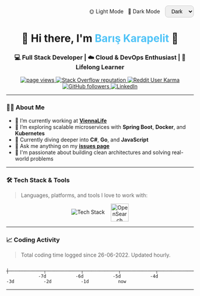 <style>
  :root[data-theme='dark'] {
    background-color: #0d1117;
    color: #c9d1d9;
  }
  :root[data-theme='light'] {
    background-color: #ffffff;
    color: #24292f;
  }
</style>

<div align="right">
  <label for="theme-switch">🌞 Light Mode &nbsp; 🌙 Dark Mode</label>
  <select id="theme-switch" onchange="document.body.setAttribute('data-theme', this.value)" style="padding:6px 12px; font-size:14px; border-radius:8px; border:1px solid #ccc; margin-left: 10px;">
    <option value="light">Light</option>
    <option value="dark" selected>Dark</option>
  </select>
</div>

<h1 align="center">🚀 Hi there, I'm <span style="color:#4FC3F7">Barış Karapelit</span> 👋</h1>
<h3 align="center">💻 Full Stack Developer | ☁️ Cloud & DevOps Enthusiast | 🧠 Lifelong Learner</h3>

<p align="center">
  <a href="https://github.com/BarisKarapelit">
    <img src="https://komarev.com/ghpvc/?username=BarisKarapelit" alt="page views" />
  </a>
  <a href="https://stackoverflow.com/users/16427064/bar%c4%b1%c5%9f-karapelit">
    <img alt="Stack Overflow reputation" src="https://img.shields.io/stackexchange/stackoverflow/r/16427064">
  </a>
  <a href="https://www.reddit.com/user/Difficult-Ad-6551">
    <img alt="Reddit User Karma" src="https://img.shields.io/reddit/user-karma/link/Difficult-Ad-6551">
  </a>
  <a href="https://github.com/BarisKarapelit?tab=followers">
    <img alt="GitHub followers" src="https://img.shields.io/github/followers/BarisKarapelit?style=social">
  </a>
  <a href="https://www.linkedin.com/in/bar%C4%B1%C5%9Fkarapelit/">
    <img alt="LinkedIn" src="https://img.shields.io/badge/LinkedIn-blue?style=flat&logo=linkedin" />
  </a>
</p>

---

### 👨‍💼 About Me

- 🏢 I’m currently working at **[ViennaLife][company]**
- 🔭 I’m exploring scalable microservices with **Spring Boot**, **Docker**, and **Kubernetes**
- 🌱 Currently diving deeper into **C#**, **Go**, and **JavaScript**
- 💬 Ask me anything on my **[issues page][issues page]**
- 🎯 I'm passionate about building clean architectures and solving real-world problems

---

### 🛠️ Tech Stack & Tools

> Languages, platforms, and tools I love to work with:

<div align="center">
  <img src="https://skillicons.dev/icons?i=java,spring,js,ts,react,docker,kubernetes,jenkins,mysql,mongodb,postgresql,git,linux,azure" alt="Tech Stack" />
  <img src="https://raw.githubusercontent.com/opensearch-project/OpenSearch/main/assets/opensearch-logo/PNG/opensearch-logo-icon.png" width="48" height="48" alt="OpenSearch" style="margin-left:12px; vertical-align:middle;" />
</div>

---

### 📈 Coding Activity

> Total coding time logged since 26-06-2022. Updated hourly.

```
             ┼─────────────┬─────────────┬─────────────┬─────────────┬─────────────┬─────────────┬─────────────┤ 
            -7d           -6d           -5d           -4d           -3d           -2d           -1d           now
```

---

[company]: https://viennalife.com.tr
[issues page]: https://github.com/BarisKarapelit/The-Complete-2022-Web-Development-Bootcamp/issues
[linkedin]: https://www.linkedin.com/in/bar%C4%B1%C5%9Fkarapelit/

